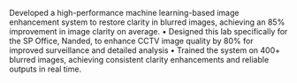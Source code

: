 Developed a high-performance machine learning-based image enhancement system to restore clarity
 in blurred images, achieving an 85% improvement in image clarity on average.
 • Designed this lab specifically for the SP Office, Nanded, to enhance CCTV image quality by 80% for
 improved surveillance and detailed analysis
 • Trained the system on 400+ blurred images, achieving consistent clarity enhancements and reliable outputs
 in real time.
